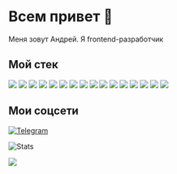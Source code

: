 <h1>Всем привет 🤞</h1>     
<div id="header-block" align="center">
       <p align="left">Меня зовут Андрей. Я frontend-разработчик</p>
</div>

<h2>Мой стек</h2>
<div id="signs-block" align="left">
       <img src="https://img.shields.io/badge/html5-%23E34F26.svg?style=for-the-badge&logo=html5&logoColor=white"/>
       <img src="https://img.shields.io/badge/css3-%231572B6.svg?style=for-the-badge&logo=css3&logoColor=white"/>
       <img src="https://img.shields.io/badge/SASS-hotpink.svg?style=for-the-badge&logo=SASS&logoColor=white"/>
       <img src="https://img.shields.io/badge/javascript-%23323330.svg?style=for-the-badge&logo=javascript&logoColor=%23F7DF1E"/>
       <img src="https://img.shields.io/badge/typescript-%23007ACC.svg?style=for-the-badge&logo=typescript&logoColor=white"/>
       <img src="https://img.shields.io/badge/webpack-%238DD6F9.svg?style=for-the-badge&logo=webpack&logoColor=black"/>  
       <img src="https://img.shields.io/badge/git-%23F05033.svg?style=for-the-badge&logo=git&logoColor=white"/>
       <img src="https://img.shields.io/badge/react-%2320232a.svg?style=for-the-badge&logo=react&logoColor=%2361DAFB"/>
       <img src="https://img.shields.io/badge/redux-%23593d88.svg?style=for-the-badge&logo=redux&logoColor=white"/>
       <img src="https://img.shields.io/badge/-jest-%23C21325?style=for-the-badge&logo=jest&logoColor=white"/>
       <img src="https://img.shields.io/badge/express.js-%23404d59.svg?style=for-the-badge&logo=express&logoColor=%2361DAFB"/>
       <img src="https://img.shields.io/badge/MongoDB-%234ea94b.svg?style=for-the-badge&logo=mongodb&logoColor=white"/>
       <img src="https://img.shields.io/badge/postgres-%23316192.svg?style=for-the-badge&logo=postgresql&logoColor=white"/>
       <img src="https://img.shields.io/badge/-cypress-%23E5E5E5?style=for-the-badge&logo=cypress&logoColor=058a5e"/>
       <img src="https://img.shields.io/badge/figma-%23F24E1E.svg?style=for-the-badge&logo=figma&logoColor=white"/>
       <img src="https://img.shields.io/badge/-Storybook-FF4785?style=for-the-badge&logo=storybook&logoColor=white"/>
</div>

<h2>Мои соцсети</h2>
<a href="https://t.me/vavrao68" target="_blank">
    <img src="https://img.shields.io/badge/Telegram-%232CA5E0.svg?style=for-the-badge&logo=Telegram&logoColor=white" alt="Telegram"/>
  </a>


![Stats](http://github-profile-summary-cards.vercel.app/api/cards/profile-details?username=Andrey68Vyazovov0&theme=nord_dark)

![](https://github-profile-summary-cards.vercel.app/api/cards/repos-per-language?username=Andrey68Vyazovov0&theme=nord_dark)
<!--
**Andrey68Vyazovov/Andrey68Vyazovov** is a ✨ _special_ ✨ repository because its `README.md` (this file) appears on your GitHub profile.

Here are some ideas to get you started:

- 🔭 I’m currently working on ...
- 🌱 I’m currently learning ...
- 👯 I’m looking to collaborate on ...
- 🤔 I’m looking for help with ...
- 💬 Ask me about ...
- 📫 How to reach me: ...
- 😄 Pronouns: ...
- ⚡ Fun fact: ...
-->
